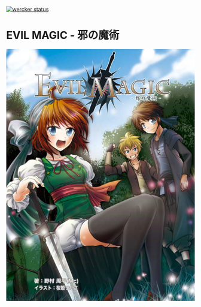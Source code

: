 [![wercker status](https://app.wercker.com/status/e7eca23744862c2bd25654f37e3b38fe/s/master "wercker status")](https://app.wercker.com/project/byKey/e7eca23744862c2bd25654f37e3b38fe)

# EVIL MAGIC - 邪の魔術

![](evil-magic/OEBPS/cover.jpg)